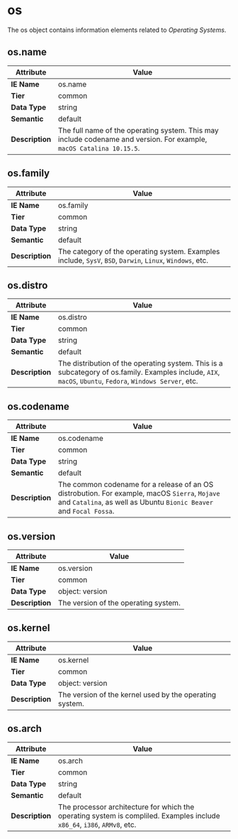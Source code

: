 # os

The os object contains information elements related to *Operating Systems*.

## os.name

Attribute | Value
--- | ---
**IE Name** | os.name
**Tier** | common
**Data Type** | string
**Semantic** | default
**Description** | The full name of the operating system. This may include codename and version. For example, `macOS Catalina 10.15.5`.

## os.family

Attribute | Value
--- | ---
**IE Name** | os.family
**Tier** | common
**Data Type** | string
**Semantic** | default
**Description** | The category of the operating system. Examples include, `SysV`, `BSD`, `Darwin`, `Linux`, `Windows`, etc.

## os.distro

Attribute | Value
--- | ---
**IE Name** | os.distro
**Tier** | common
**Data Type** | string
**Semantic** | default
**Description** | The distribution of the operating system. This is a subcategory of os.family. Examples include, `AIX`, `macOS`, `Ubuntu`, `Fedora`, `Windows Server`, etc.

## os.codename

Attribute | Value
--- | ---
**IE Name** | os.codename
**Tier** | common
**Data Type** | string
**Semantic** | default
**Description** | The common codename for a release of an OS distrobution. For example, macOS `Sierra`, `Mojave` and `Catalina`, as well as Ubuntu `Bionic Beaver` and `Focal Fossa`.

## os.version

Attribute | Value
--- | ---
**IE Name** | os.version
**Tier** | common
**Data Type** | object: version
**Description** | The version of the operating system.

## os.kernel

Attribute | Value
--- | ---
**IE Name** | os.kernel
**Tier** | common
**Data Type** | object: version
**Description** | The version of the kernel used by the operating system.

## os.arch

Attribute | Value
--- | ---
**IE Name** | os.arch
**Tier** | common
**Data Type** | string
**Semantic** | default
**Description** | The processor architecture for which the operating system is compliled. Examples include `x86_64`, `i386`, `ARMv8`, etc.
